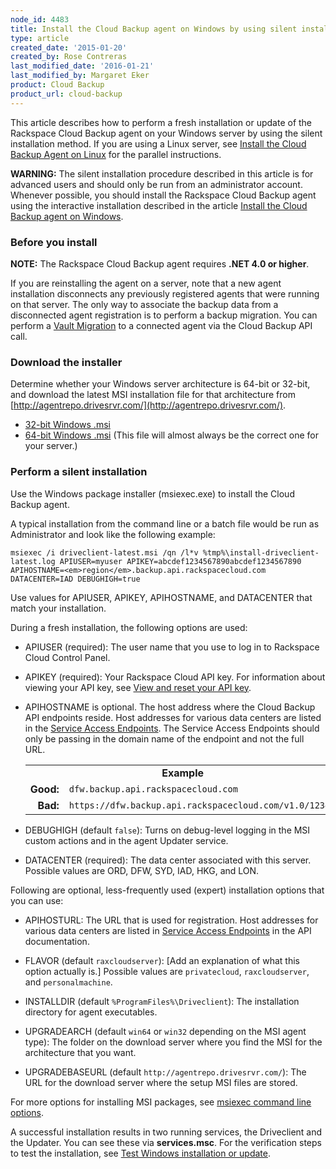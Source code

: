 ```yaml
---
node_id: 4483
title: Install the Cloud Backup agent on Windows by using silent installation
type: article
created_date: '2015-01-20'
created_by: Rose Contreras
last_modified_date: '2016-01-21'
last_modified_by: Margaret Eker
product: Cloud Backup
product_url: cloud-backup
---
```


This article describes how to perform a fresh installation or update of the Rackspace Cloud Backup agent on your Windows server by using the silent installation method. If you are using a Linux server, see [Install the Cloud Backup Agent on Linux](/how-to/rackspace-cloud-backup-install-the-agent-on-linux) for the parallel instructions.

**WARNING:** The silent installation procedure described in this article is for advanced users and should only be run from an administrator account. Whenever possible, you should install the Rackspace Cloud Backup agent using the interactive installation described in the article [Install the Cloud Backup agent on Windows](/how-to/rackspace-cloud-backup-install-the-agent-on-windows).

### Before you install

**NOTE:** The Rackspace Cloud Backup agent requires **.NET 4.0 or higher**.

If you are reinstalling the agent on a server, note that a new agent installation disconnects any previously registered agents that were running on that server. The only way to associate the backup data from a disconnected agent registration is to perform a backup migration. You can perform a
[Vault Migration](https://developer.rackspace.com/docs/cloud-backup/v1/developer-guide/#migrate-vault) to a connected agent via the Cloud Backup API call.

### Download the installer

Determine whether your Windows server architecture is 64-bit or 32-bit, and download the latest MSI installation file for that architecture from [http://agentrepo.drivesrvr.com/](http://agentrepo.drivesrvr.com/).


- [32-bit Windows .msi](http://97a6455ef60243cc8c74-57c93634a2c6eae60c16d098c741cf9b.r43.cf1.rackcdn.com/win32/driveclient-latest.msi)
- [64-bit Windows .msi](http://97a6455ef60243cc8c74-57c93634a2c6eae60c16d098c741cf9b.r43.cf1.rackcdn.com/win64/driveclient-latest.msi) (This file will almost always be the correct one for your server.)


### Perform a silent installation

Use the Windows package installer (msiexec.exe) to install the Cloud Backup agent.

A typical installation from the command line or a batch file would be run as Administrator and look like the following example:

    msiexec /i driveclient-latest.msi /qn /l*v %tmp%\install-driveclient-latest.log APIUSER=myuser APIKEY=abcdef1234567890abcdef1234567890 APIHOSTNAME=<em>region</em>.backup.api.rackspacecloud.com DATACENTER=IAD DEBUGHIGH=true

Use values for APIUSER, APIKEY, APIHOSTNAME, and DATACENTER that match your installation.

During a fresh installation, the following options are used:

- APIUSER (required): The user name that you use to log in to Rackspace Cloud Control Panel.

- APIKEY (required): Your Rackspace Cloud API key. For information about viewing your API key, see [View and reset your API key](/how-to/view-and-reset-your-api-key).

- APIHOSTNAME is optional. The host address where the Cloud Backup API endpoints reside. Host addresses for various data centers are listed in the [Service Access Endpoints](https://developer.rackspace.com/docs/cloud-backup/v1/developer-guide/#document-general-api-info/service-access-endpoints). The Service Access Endpoints should only be passing in the domain name of the endpoint and not the full URL.

	<table>
		<tr>
			<td colspan="2" align="center"><strong>Example</strong></td>
		</tr>
		<tr>
			<td align="right"><strong>Good:</strong></td>
			<td><code>dfw.backup.api.rackspacecloud.com</code></td>
		</tr>
		<tr>
			<td align="right"><strong>Bad:</strong>
			<td><code>https://dfw.backup.api.rackspacecloud.com/v1.0/1234/</code></td>
		</tr>
	</table>

- DEBUGHIGH (default `false`): Turns on debug-level logging in the MSI custom actions and in the agent Updater service.

- DATACENTER (required): The data center associated with this server. Possible values are ORD, DFW, SYD, IAD, HKG, and LON.

Following are optional, less-frequently used (expert) installation options that you can use:

- APIHOSTURL: The URL that is used for registration. Host addresses for various data centers are listed in [Service Access Endpoints](https://developer.rackspace.com/docs/cloud-backup/v1/developer-guide/#document-general-api-info/service-access-endpoints) in the API documentation.

- FLAVOR (default `raxcloudserver`): [Add an explanation of what this option actually is.] Possible values are `privatecloud`, `raxcloudserver`, and `personalmachine`.

- INSTALLDIR (default ``%ProgramFiles%\Driveclient``): The installation directory for agent executables.

- UPGRADEARCH (default `win64` or `win32` depending on the MSI agent type): The folder on the download server where you find the MSI for the architecture that you want.

- UPGRADEBASEURL (default `http://agentrepo.drivesrvr.com/`): The URL for the download server where the setup MSI files are stored.

For more options for installing MSI packages, see [msiexec command line options](http://technet.microsoft.com/en-us/library/cc759262%28v=ws.10%29.aspx).

A successful installation results in two running services, the Driveclient and the Updater. You can see these via **services.msc**. For the verification steps to test the installation, see [Test Windows installation or update](/how-to/rackspace-cloud-backup-install-the-agent-on-windows-by-using-silent-installation).
